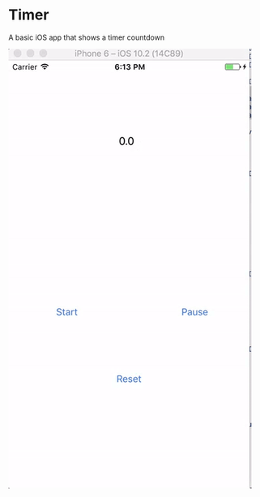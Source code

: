 # Timer
A basic iOS app that shows a timer countdown

![](https://github.com/zhiyao92/Timer/blob/master/Timer/Mar-15-2017%2018-13-36.gif)
